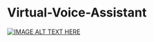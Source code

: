 # Virtual-Voice-Assistant
[![IMAGE ALT TEXT HERE](https://img.youtube.com/vi/ErR-vdYssv0/0.jpg)](https://www.youtube.com/watch?v=ErR-vdYssv0)
